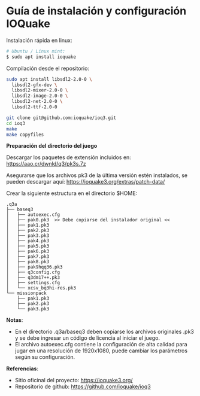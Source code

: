 # Guía de instalación y configuración IOQuake

Instalación rápida en linux:

```bash
# Ubuntu / Linux mint:
$ sudo apt install ioquake
```

Compilación desde el repositorio:

```bash
sudo apt install libsdl2-2.0-0 \
  libsdl2-gfx-dev \
  libsdl2-mixer-2.0-0 \
  libsdl2-image-2.0-0 \
  libsdl2-net-2.0-0 \
  libsdl2-ttf-2.0-0

git clone git@github.com:ioquake/ioq3.git
cd ioq3
make
make copyfiles
```

**Preparación del directorio del juego**

Descargar los paquetes de extensión incluidos en: https://aao.cr/dwnld/q3/pk3s.7z


Asegurarse que los archivos pk3 de la última versión estén instalados, se pueden descargar aquí: https://ioquake3.org/extras/patch-data/

Crear la siguiente estructura en el directorio $HOME:
```
.q3a
├── baseq3
│   ├── autoexec.cfg
│   ├── pak0.pk3  >> Debe copiarse del instalador original <<
│   ├── pak1.pk3
│   ├── pak2.pk3
│   ├── pak3.pk3
│   ├── pak4.pk3
│   ├── pak5.pk3
│   ├── pak6.pk3
│   ├── pak7.pk3
│   ├── pak8.pk3
│   ├── pak9hqq36.pk3
│   ├── q3config.cfg
│   ├── q3dm17++.pk3
│   ├── settings.cfg
│   └── xcsv_bq3hi-res.pk3
└── missionpack
    ├── pak1.pk3
    ├── pak2.pk3
    └── pak3.pk3
```
**Notas**:
* En el directorio .q3a/baseq3 deben copiarse los archivos originales .pk3 y se debe ingresar un código de licencia al iniciar el juego.
* El archivo autoexec.cfg contiene la configuración de alta calidad para jugar en una resolución de 1920x1080, puede cambiar los parámetros según su configuración.

**Referencias**:
* Sitio oficinal del proyecto: https://ioquake3.org/
* Repositorio de github: https://github.com/ioquake/ioq3